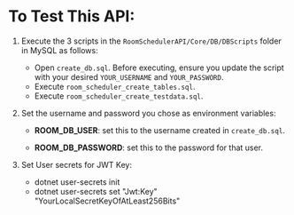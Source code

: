 # To Test This API:

1. Execute the 3 scripts in the `RoomSchedulerAPI/Core/DB/DBScripts` folder in MySQL as follows:

   - Open `create_db.sql`. Before executing, ensure you update the script with your desired `YOUR_USERNAME` and `YOUR_PASSWORD`.
   - Execute `room_scheduler_create_tables.sql`.
   - Execute `room_scheduler_create_testdata.sql`.

2. Set the username and password you chose as environment variables:

   - **ROOM_DB_USER**: set this to the username created in `create_db.sql`.

   - **ROOM_DB_PASSWORD**: set this to the password for that user.
  
3. Set User secrets for JWT Key:
   - dotnet user-secrets init   
   - dotnet user-secrets set "Jwt:Key" "YourLocalSecretKeyOfAtLeast256Bits"

